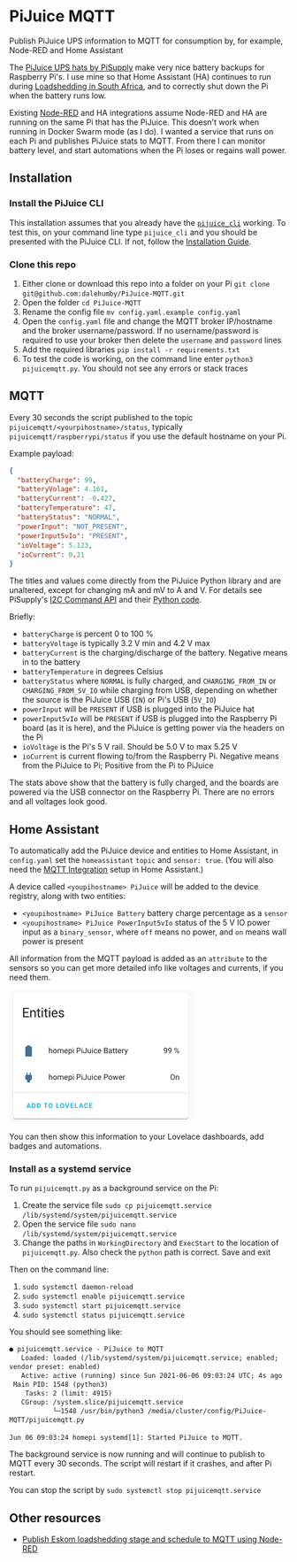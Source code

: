# PiJuice MQTT
 Publish PiJuice UPS information to MQTT for consumption by, for example, Node-RED and Home Assistant

The [PiJuice UPS hats by PiSupply](https://uk.pi-supply.com/products/pijuice-standard) make very nice battery backups for Raspberry Pi's. I use mine so that Home Assistant (HA) continues to run during [Loadshedding in South Africa](https://en.wikipedia.org/wiki/South_African_energy_crisis), and to correctly shut down the Pi when the battery runs low.

Existing [Node-RED](https://flows.nodered.org/node/node-red-contrib-pisupply-pijuice-pis0212) and HA integrations assume Node-RED and HA are running on the same Pi that has the PiJuice. This doesn't work when running in Docker Swarm mode (as I do). I wanted a service that runs on each Pi and publishes PiJuice stats to MQTT. From there I can monitor battery level, and start automations when the Pi loses or regains wall power.


## Installation

### Install the PiJuice CLI
This installation assumes that you already have the [`pijuice_cli`](https://github.com/PiSupply/PiJuice/tree/master/Software#pijuice-cli) working. To test this, on your command line type `pijuice_cli` and you should be presented with the PiJuice CLI. If not, follow the [Installation Guide](https://github.com/PiSupply/PiJuice/tree/master/Software#pijuice-software).

### Clone this repo

1. Either clone or download this repo into a folder on your Pi `git clone git@github.com:dalehumby/PiJuice-MQTT.git`
2. Open the folder `cd PiJuice-MQTT`
3. Rename the config file `mv config.yaml.example config.yaml`
4. Open the `config.yaml` file and change the MQTT broker IP/hostname and the broker username/password. If no username/password is required to use your broker then delete the `username` and `password` lines
5. Add the required libraries `pip install -r requirements.txt`
6. To test the code is working, on the command line enter `python3 pijuicemqtt.py`. You should not see any errors or stack traces

## MQTT

Every 30 seconds the script published to the topic `pijuicemqtt/<yourpihostname>/status`, typically `pijuicemqtt/raspberrypi/status` if you use the default hostname on your Pi.

Example payload:

```json
{
  "batteryCharge": 99,
  "batteryVolage": 4.161,
  "batteryCurrent": -0.427,
  "batteryTemperature": 47,
  "batteryStatus": "NORMAL",
  "powerInput": "NOT_PRESENT",
  "powerInput5vIo": "PRESENT",
  "ioVoltage": 5.123,
  "ioCurrent": 0.21
}
```

The titles and values come directly from the PiJuice Python library and are unaltered, except for changing mA and mV to A and V. For details see PiSupply's [I2C Command API](https://github.com/PiSupply/PiJuice/tree/master/Software#i2c-command-api) and their [Python code](https://github.com/PiSupply/PiJuice/blob/master/Software/Source/pijuice.py).

Briefly:
- `batteryCharge` is percent 0 to 100 %
- `batteryVoltage` is typically 3.2 V min and 4.2 V max
- `batteryCurrent` is the charging/discharge of the battery. Negative means in to the battery
- `batteryTemperature` in degrees Celsius
- `batteryStatus` where `NORMAL` is fully charged, and `CHARGING_FROM_IN` or `CHARGING_FROM_5V_IO` while charging from USB, depending on whether the source is the PiJuice USB (`IN`) or Pi's USB (`5V_IO`)
- `powerInput` will be `PRESENT` if USB is plugged into the PiJuice hat
- `powerInput5vIo` will be `PRESENT` if USB is plugged into the Raspberry Pi board (as it is here), and the PiJuice is getting power via the headers on the Pi
- `ioVoltage` is the Pi's 5 V rail. Should be 5.0 V to max 5.25 V
- `ioCurrent` is current flowing to/from the Raspberry Pi. Negative means from the PiJuice to Pi; Positive from the Pi to PiJuice

The stats above show that the battery is fully charged, and the boards are powered via the USB connector on the Raspberry Pi. There are no errors and all voltages look good.

## Home Assistant

To automatically add the PiJuice device and entities to Home Assistant, in `config.yaml` set the `homeassistant` `topic` and `sensor: true`. (You will also need the [MQTT Integration](https://www.home-assistant.io/integrations/mqtt/) setup in Home Assistant.)

A device called `<youpihostname> PiJuice` will be added to the device registry, along with two entities:
- `<youpihostname> PiJuice Battery` battery charge percentage as a `sensor`
- `<youpihostname> PiJuice PowerInput5vIo` status of the 5 V IO power input as a `binary_sensor`, where `off` means no power, and `on` means wall power is present

All information from the MQTT payload is added as an `attribute` to the sensors so you can get more detailed info like voltages and currents, if you need them.

![PiJuice HA](pijuice-ha.png)

You can then show this information to your Lovelace dashboards, add badges and automations.

### Install as a systemd service

To run `pijuicemqtt.py` as a background service on the Pi:

1. Create the service file `sudo cp pijuicemqtt.service /lib/systemd/system/pijuicemqtt.service` 
2. Open the service file `sudo nano /lib/systemd/system/pijuicemqtt.service` 
3. Change the paths in `WorkingDirectory` and `ExecStart` to the location  of `pijuicemqtt.py`. Also check the `python` path is correct. Save and exit

Then on the command line:

1. `sudo systemctl daemon-reload`
2. `sudo systemctl enable pijuicemqtt.service`
3. `sudo systemctl start pijuicemqtt.service`
4. `sudo systemctl status pijuicemqtt.service`

You should see something like:

```
● pijuicemqtt.service - PiJuice to MQTT
   Loaded: loaded (/lib/systemd/system/pijuicemqtt.service; enabled; vendor preset: enabled)
   Active: active (running) since Sun 2021-06-06 09:03:24 UTC; 4s ago
 Main PID: 1548 (python3)
    Tasks: 2 (limit: 4915)
   CGroup: /system.slice/pijuicemqtt.service
           └─1548 /usr/bin/python3 /media/cluster/config/PiJuice-MQTT/pijuicemqtt.py

Jun 06 09:03:24 homepi systemd[1]: Started PiJuice to MQTT.
```

The background service is now running and will continue to publish to MQTT every 30 seconds. The script will restart if it crashes, and after Pi restart. 

You can stop the script by `sudo systemctl stop pijuicemqtt.service`

## Other resources

- [Publish Eskom loadshedding stage and schedule to MQTT using Node-RED](https://github.com/dalehumby/Eskom-Loadshedding-NodeRED)
